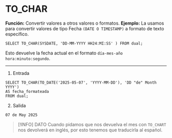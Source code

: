 # TO_CHAR

**Función:** Convertir valores a otros valores o formatos.
**Ejemplo:** La usamos para convertir valores de tipo Fecha `(DATE O TIMESTAMP)` a formato de texto específico.

```PLSQL
SELECT TO_CHAR(SYSDATE, 'DD-MM-YYYY HH24:MI:SS' ) FROM dual;
```

Esto devuelve la fecha actual en el formato `día-mes-año hora:minuto:segundo`.

---

1. Entrada

```PLSQL
SELECT TO_CHAR(TO_DATE('2025-05-07', 'YYYY-MM-DD'), 'DD "de" Month YYYY')
AS fecha_formateada
FROM dual;
```

2. Salida

```MD
07 de May 2025
```

>[!INFO] DATO
>Cuando pidamos que nos devuelva el mes con `TO_CHART` nos devolverá en inglés, por esto tenemos que traducirla al español.

